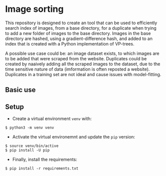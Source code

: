 # Image sorting

This repository is designed to create an tool that can be used to efficiently search index of images, from a base directory, for a duplicate when trying to add a new folder of images to the base directory. Images in the base directory are hashed, using a gradient-difference hash, and added to an index that is created with a Python implementation of VP-trees. 

A possible use case could be: an image dataset exists, to which images are to be added that were scraped from the website. Duplicates could be created by naaively adding all the scraped images to the dataset, due to the time sensitive nature of data (imformation is often reposted a website). Duplicates in a training set are not ideal and cause issues with model-fitting.

## Basic use

<!-- First we hash and create the index of the images in the base directory with:

```
$ python index_images.py --images 101_ObjectCategories --tree vptree.pickle --hashes hashes.pickle
```

The resulting index and hashes is stored in a `pickle` file. Once this has been completed, we can search through the exisiting files to see if duplicates exist with:

```
$ python search.py --tree vptree.pickle --hashes hashes.pickle --query queries/accordion.jpg
``` -->

## Setup

* Create a virtual environment `venv` with: 

```
$ python3 -m venv venv
```

* Activate the virtual environemnt and update the `pip` version:

```
$ source venv/bin/active
$ pip install -U pip
```

* Finally, install the requirements:

``` 
$ pip install -r requirements.txt
```